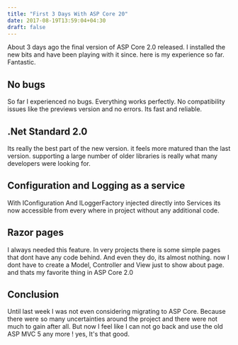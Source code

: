 ```yaml
---
title: "First 3 Days With ASP Core 20"
date: 2017-08-19T13:59:04+04:30
draft: false
---
```


About 3 days ago the final version of ASP Core 2.0 released. I installed the new bits and have been playing with it since. here is my experience so far. Fantastic.

## No bugs

So far I experienced no bugs. Everything works perfectly. No compatibility issues like the previews version and no errors. Its fast and reliable.

## .Net Standard 2.0

Its really the best part of the new version. it feels more matured than the last version. supporting a large number of older libraries is really what many developers were looking for.

## Configuration and Logging as a service

With IConfiguration And ILoggerFactory injected directly into Services
its now accessible from every where in project without any additional code.

## Razor pages

I always needed this feature. In very projects there is some simple pages that dont have any code behind. And even they do, its almost nothing. now I dont have to create a Model, Controller and View just to show about page. and thats my favorite thing in ASP Core 2.0

## Conclusion

Until last week I was not even considering migrating to ASP Core. Because there were so many uncertainties around the project and there were not much to gain after all.
But now I feel like I can not go back and use the old ASP MVC 5 any more ! yes, It's that good.
